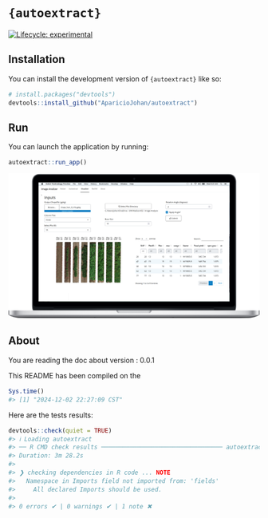 
<!-- README.md is generated from README.Rmd. Please edit that file -->

# `{autoextract}`

<!-- badges: start -->

[![Lifecycle:
experimental](https://img.shields.io/badge/lifecycle-experimental-orange.svg)](https://lifecycle.r-lib.org/articles/stages.html#experimental)
<!-- badges: end -->

## Installation

You can install the development version of `{autoextract}` like so:

``` r
# install.packages("devtools")
devtools::install_github("AparicioJohan/autoextract")
```

## Run

You can launch the application by running:

``` r
autoextract::run_app()
```

![](inst/app/www/logo2.png)

## About

You are reading the doc about version : 0.0.1

This README has been compiled on the

``` r
Sys.time()
#> [1] "2024-12-02 22:27:09 CST"
```

Here are the tests results:

``` r
devtools::check(quiet = TRUE)
#> ℹ Loading autoextract
#> ── R CMD check results ────────────────────────────────── autoextract 0.0.1 ────
#> Duration: 3m 28.2s
#> 
#> ❯ checking dependencies in R code ... NOTE
#>   Namespace in Imports field not imported from: 'fields'
#>     All declared Imports should be used.
#> 
#> 0 errors ✔ | 0 warnings ✔ | 1 note ✖
```
